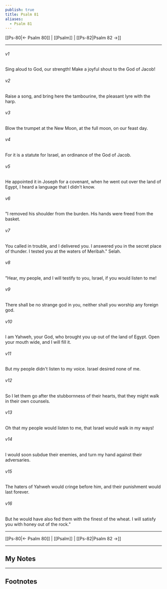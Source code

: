 ```yaml
---
publish: true
title: Psalm 81
aliases:
  - Psalm 81
---
```


[[Ps-80|← Psalm 80]] | [[Psalm]] | [[Ps-82|Psalm 82 →]]
***



###### v1 
Sing aloud to God, our strength! Make a joyful shout to the God of Jacob! 

###### v2 
Raise a song, and bring here the tambourine, the pleasant lyre with the harp. 

###### v3 
Blow the trumpet at the New Moon, at the full moon, on our feast day. 

###### v4 
For it is a statute for Israel, an ordinance of the God of Jacob. 

###### v5 
He appointed it in Joseph for a covenant, when he went out over the land of Egypt, I heard a language that I didn't know. 

###### v6 
"I removed his shoulder from the burden. His hands were freed from the basket. 

###### v7 
You called in trouble, and I delivered you. I answered you in the secret place of thunder. I tested you at the waters of Meribah." Selah. 

###### v8 
"Hear, my people, and I will testify to you, Israel, if you would listen to me! 

###### v9 
There shall be no strange god in you, neither shall you worship any foreign god. 

###### v10 
I am Yahweh, your God, who brought you up out of the land of Egypt. Open your mouth wide, and I will fill it. 

###### v11 
But my people didn't listen to my voice. Israel desired none of me. 

###### v12 
So I let them go after the stubbornness of their hearts, that they might walk in their own counsels. 

###### v13 
Oh that my people would listen to me, that Israel would walk in my ways! 

###### v14 
I would soon subdue their enemies, and turn my hand against their adversaries. 

###### v15 
The haters of Yahweh would cringe before him, and their punishment would last forever. 

###### v16 
But he would have also fed them with the finest of the wheat. I will satisfy you with honey out of the rock."

***
[[Ps-80|← Psalm 80]] | [[Psalm]] | [[Ps-82|Psalm 82 →]]

---
## My Notes

---
## Footnotes